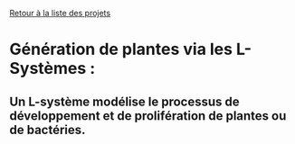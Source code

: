 [Retour à la liste des projets](../../projets/blob/main/README.md)

# Génération de plantes via les L-Systèmes :  
## __Un L-système modélise le processus de développement et de prolifération de plantes ou de bactéries.__

